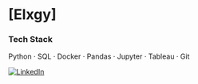 # [Elxgy]

### Tech Stack
Python · SQL · Docker · Pandas · Jupyter · Tableau · Git

[![LinkedIn](https://img.shields.io/badge/LinkedIn-0077B5?style=flat&logo=linkedin&logoColor=white)](https://www.linkedin.com/in/bernardozg/)

